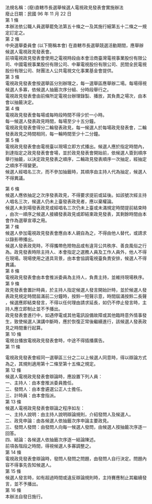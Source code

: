 法規名稱：(廢)直轄市長選舉候選人電視政見發表會實施辦法  
廢止日期：民國 96 年 11 月 22 日  
第 1 條  
本辦法依公職人員選舉罷免法第五十條之一及其施行細第五十二條之一規  
定訂定之。  
第 2 條  
中央選舉委員會 (以下簡稱本會) 在直轄市長選舉競選活動期間，應舉辦  
候選人電視政見發表會。  
前項電視政見發表會使用之電視時段由本會洽商臺灣電視事業股份有限公  
司、中國電視事業股份有限公司、中華電視股份有限公司、民間全民電視  
股份有限公司、財團法人公共電視文化事業基金會提供。  
第 3 條  
電視政見發表會按選舉區分別辦理之，每一選舉區應舉辦二場。每場得視  
候選人多寡，依候選人抽籤次序分組、分時段舉行之。  
電視政見發表會由前條所定電視台辦理錄製、播放，其負責之場次，由本  
會以抽籤決定。  
第 4 條  
電視政見發表會每場或每時段時間不得少於一小時。  
每一候選人發表政見時間，每場至少十五分鐘。  
電視政見發表會得分二輪發表政見，每一候選人於每場政見發表會，二輪  
發表政見之時間相同，每一輪時間至少十二分鐘。  
第 5 條  
電視政見發表會由電視臺以現場立即方式播出。候選人應於指定時間內，  
到達指定之政見發表會會場，並於政見發表會開始前，依候選人簽到順序  
舉行抽籤，以決定政見發表之順序，二輪政見發表順序一次抽定，經抽定  
之順序不得變更。  
候選人經唱名三次，而不參加抽籤時，其順序由主持人代為抽定，候選人  
不得異議。  


第 6 條  
候選人應依抽定之次序發表政見，不得要求提前或延後。如該號次經主持  
人唱名三次，候選人仍未上臺發表政見者，應以棄權論。  
候選人未到場發表政見或經唱名三次仍未上臺或未滿規定時間提前結束時  
，由次一順序之候選人接續發表政見或即結束政見發表，其剩餘時間由本  
會作為選舉宣導之用。  
第 7 條  
候選人參加電視政見發表會應由本人親自為之，不得由他人替代，或請求  
以錄影帶播出。  
候選人發表政見時，不得攜帶危險物品或有違背公共秩序、善良風俗之行  
為。政見發表時除主持人、本會指定之選務人員及工作人員外，他人不得  
在現場。現場使用之道具背景，由本會協調電視臺負責安排，候選人不得  
異議。  
第 8 條  
電視政見發表會由本會推派委員為主持人，負責主持，並維持現場秩序。  
第 9 條  
政見發表會置計時員，於主持人指定候選人發言開始計時，並於候選人發  
表政見規定時間屆滿前二分鐘時，按鈴一短聲示意，時間屆滿按鈴二長聲  
，候選應即結束發言，不得以任何理由請求延長，如仍不停止發言時，主  
持人應立即制止並不予播出。  
政見發表會進行中，如遇停電或其他電訊設備故障或其他臨時意外情事發  
生，致使候選人演講中斷時，應於恢復正常後繼續進行，該候選人發表政  
見之時間重行起算。  
第 10 條  
電視台播放電視政見發表會時，中途不得插播廣告。  
第 11 條  


電視政見發表會經同一選舉區三分之二以上候選人同意時，得以辯論方式  
為之，其規則適用第十二條至第十五條之規定。  
第 12 條  
候選人電視政見發表會辯論時，應設置下列人員：  
一、主持人：由本會推派委員擔任。  
二、發問人：由本會遴選公正人士擔任。  
三、計時員：由本會指派。  
第 13 條  
候選人電視政見發表會辯論之程序如左：  
一、主持人說明：由主持人說明辯論規則，介紹發問人及候選人。  
二、政見申論：由各候選人依抽籤次序申論主要政見。  
三、發問人發問：由發問人向每一候選人發問，由候選人按抽籤次序逐一  
回答。  
四、結論：各候選人依抽籤次序逐一結論陳述。  
前項各階段之時間，得視候選人多寡調整之。  
第 14 條  
電視政見發表會辯論時，發問人發問之問題，由發問人自行決定。問題內  
容不得事先告知候選人。  
第 15 條  
候選人發言時，如有超過時間或違反辯論規則時，主持賽應制止其繼續發  
言，並不予播出。  
第 16 條  
本辦法自發日施行。  


